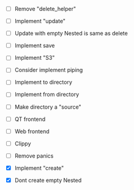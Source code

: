 - [ ] Remove "delete_helper"
- [ ] Implement "update"
- [ ] Update with empty Nested is same as delete
- [ ] Implement save
- [ ] Implement "S3"
- [ ] Consider implement piping
- [ ] Implement to directory
- [ ] Implement from directory
- [ ] Make directory a "source"
- [ ] QT frontend
- [ ] Web frontend
- [ ] Clippy
- [ ] Remove panics
- [X] Implement "create"
- [X] Dont create empty Nested

